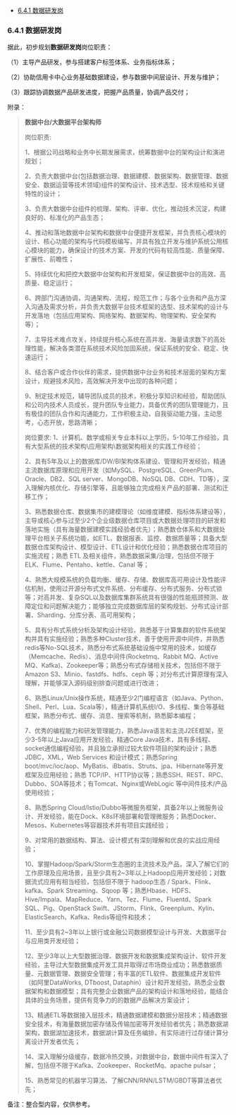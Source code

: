 
- [6.4.1 数据研发岗](#641-数据研发岗)

### 6.4.1 数据研发岗
据此，初步规划**数据研发岗**岗位职责：

（1）主导产品研发，参与搭建客户标签体系、业务指标体系；

（2）协助信⽤卡中⼼业务基础数据建设，参与数据中间层设计、开发与维护；

（3）跟踪协调数据产品研发进度，把握产品质量，协调产品交付；

附录：
> **数据中台/大数据平台架构师**
> 
> 岗位职责:
> 
> 1、根据公司战略和业务中长期发展需求，统筹数据中台的架构设计和演进规划；
> 
> 2、负责大数据中台(包括数据治理、数据建模、数据架构、数据管理、数据安全、数据运营等技术领域)组件的架构设计、技术选型、技术规格和关键特性的设计；
> 
> 3、负责大数据中台组件的梳理、架构、评审、优化，推动技术沉淀，构建良好的、标准化的产品生态；
> 
> 4、推动和落地数据中台架构和数据中台便捷开发框架，并负责核心模块的设计、核心功能的架构与代码模板编写，并具有独立开发与维护系统公用核心模块的能力，确保设计的技术方案、开发的代码有较高性能、质量保障、扩展性、前瞻性；
> 
> 5、持续优化和把控大数据中台架构和开发框架，保证数据中台的高效、高质量、稳定运行；
> 
> 6、跨部门沟通协调，沟通架构、流程，规范工作；与各个业务和产品方深入沟通及需求分析，并负责大数据平台技术框架的选型、技术架构的设计与开发落地（包括应用架构、网络架构、数据架构、物理架构、安全架构等）；
> 
> 7、主导技术难点攻关，持续提升核心系统在高并发、海量请求数下的高处理性能，解决各类潜在系统技术风险加固系统，保证系统的安全、稳定、快速运行；
> 
> 8、结合客户或合作伙伴的需求，提供数据中台业务和技术层面的架构方案设计，规避技术风险，高效解决开发中出现的各种问题；
> 
> 9、制定技术规范，辅导团队成员的技术，积极分享知识和经验，帮助团队和公司内技术人员成长，提升团队专业能力，具备优秀的团队管理能力，且有极佳的团队合作和沟通能力，工作积极主动，自我驱动能力强，主动思考，心态开放，思路清晰；
> 
> 岗位要求:
> 1、计算机、数学或相关专业本科以上学历，5-10年工作经验，具有大型系统的技术架构\应用架构\数据架构相关的实践工作经验；
> 
> 2、具有5年及以上的数据库/DW/BI架构体系建设、管理和开发经验，精通主流数据库原理和应用开发（如MySQL、PostgreSQL、GreenPlum、Oracle、DB2、SQL server、MongoDB、NoSQL DB、CDH、TD等），深入理解内核优化、存储引擎等，且能够独立完成相关产品的部署、测试和迁移工作；
> 
> 3、熟悉数据仓库、数据集市的建模理论（如维度建模、指标体系建设等），主导或核心参与过至少2个企业级数据仓库项目或大数据处理项目的研发和落地实施（具有海量数据建模实践经验者优先）；熟悉数仓体系和大数据处理平台相关子系统功能，如ETL、数据报表、监控、数据质量等；具备大型数据仓库架构设计、模型设计、ETL设计和优化经验；熟悉数据仓库项目的实施流程；熟悉 ETL 及相关组件，熟悉数据采集/治理，包括但不限于 ELK、Flume、Pentaho、kettle、Canal 等；
> 
> 4、熟悉大规模系统的负载均衡、缓存、存储、数据库高可用设计及性能评估机制，使用过开源分布式文件系统、分布缓存、分布式服务、分布式锁等；对高并发、复杂SQL以及数据库集群系统具有很强的性能瓶颈预测、故障定位和问题解决能力；能够独立完成数据库层的架构规划、分布式设计部署、Sharding、分库分表、高可用架构；
> 
> 5、具有分布式系统分析及架构设计经验，熟悉基于计算集群的软件系统架构并具有实施经验；熟悉多种Cluster技术，善于使用开源中间件，并熟悉redis等No-SQL技术，熟悉分布式系统基础设施中常用的技术，如缓存（Memcache、Redis）、消息中间件(Rocketmq、Rabbit MQ、Active MQ、Kafka)、Zookeeper等；熟悉分布式存储相关技术，包括但不限于 Amazon S3、Minio、fastdfs、hdfs、ceph 等；对分布式计算原理有深入理解，并能够深入源码级别排查问题或进行改进；
> 
> 6、熟悉Linux/Unix操作系统，精通至少2门编程语言（如Java、Python、Shell、Perl、Lua、Scala等），精通计算机系统I/O、多线程、集合等基础框架，熟悉分布式、缓存、消息、搜索等机制，熟悉脚本编程；
> 
> 7、优秀的编程能力和研发管理能力，熟悉Java语言和主流J2EE框架，至少3-5年以上Java应用开发经验，精通Core Java技术，具有多线程、 socket通信编程经验，并且独立承担过较大软件项目的架构设计；熟悉JDBC，XML，Web Services 和设计模式；熟悉Spring boot/mvc/ioc/aop、MyBatis、iBbatis、Struts、jpa、Hibernate等开发框架及应用经验；熟悉 TCP/IP、HTTP协议等；熟悉SSH、REST、RPC、Dubbo、SOA等技术；有Tomcat、Nginx或WebLogic 等中间件技术/产品使用经验；
> 
> 8、熟悉Spring Cloud/Istio/Dubbo等微服务框架，具备2年以上微服务设计、开发经验，能在Dock、K8s环境部署和管理微服务；熟悉Docker、Mesos、Kubernetes等容器技术并有项目实践经验；
> 
> 9、对常用的数据结构、算法、设计模式有深刻理解和优良的实战应用经验；
> 
> 10、掌握Hadoop/Spark/Storm生态圈的主流技术及产品，深入了解它们的工作原理及应用场景，且至少具有2~3年以上Hadoop应用开发经验；对数据流式应用有相当经验，包括但不限于 hadoop生态 / Spark、Flink、kafka、Spark Streaming、Sqoop 等；熟悉Hbase、HDFS、Hive/Impala、MapReduce、Yarn、Tez、Flume、Fluentd、Spark SQL、Pig、OpenStack Swift、JStorm、Flink、Greenplum、Kylin、ElasticSearch、Kafka、Redis等组件和技术；
> 
> 11、至少具有2~3年以上银行或金融公司数据模型设计与开发、大数据平台与应用类开发经验；
> 
> 12、至少3年以上大型数据治理、数据开发和数据集成架构设计、软件开发经验，主导过大型数据集成开发工具并取得过市场商业成功；熟悉数据质量、元数据管理、数据安全管理；有丰富的ETL软件、数据集成开发软件（如阿里DataWorks, DTboost, Dataphin）设计和开发经验，熟悉企业数据架构和数据模型；具有完整企业数据产品的架构设计和落地经验，能结合具体的业务场景，提供有竞争力的的数据产品解决方案设计；
> 
> 13、精通ETL等数据接入层技术，精通数据建模和数据分层技术；精通数据安全技术，有海量数据加密存储及传输加密等开发经验者优先；熟悉数据湖架构，数据湖加速技术，数据湖计算及任务编排，有实际进行过存储计算分离设计开发者优先；
> 
> 14、深入理解分级缓存，数据冷热交换，对数据中台，数据中间件有深入了解，包括但不限于Kafka、Zookeeper、RocketMq、apache pulsar；
> 
> 15、熟悉常见的机器学习算法、了解CNN/RNN/LSTM/GBDT等算法者优先；
> 

备注：整合型内容，仅供参考。
